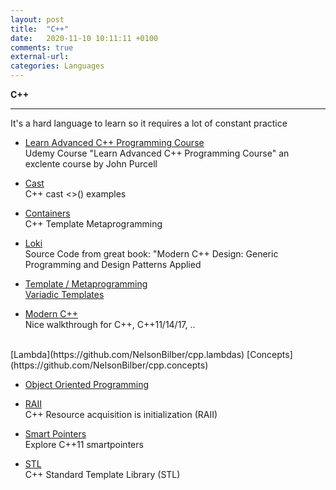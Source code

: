 ```yaml
---
layout: post
title:  "C++"
date:   2020-11-10 10:11:11 +0100
comments: true
external-url:
categories: Languages
---
```





**C++**

---

It's a hard language to learn so it requires a lot of constant practice


* [Learn Advanced C++ Programming Course](https://github.com/NelsonBilber/cpp.udemy.advancedcpp) <br/> Udemy Course "Learn Advanced C++ Programming Course" an exclente course by John Purcell 

* [Cast](https://github.com/NelsonBilber/cpp.cast) <br/> C++ cast <>() examples

* [Containers](https://github.com/NelsonBilber/cpp.containers) <br/> C++ Template Metaprogramming

* [Loki](https://github.com/NelsonBilber/cpp.loki) <br/> Source Code from great book: "Modern C++ Design: Generic Programming and Design Patterns Applied

* [Template / Metaprogramming](https://github.com/NelsonBilber/cpp.metaprogramming) <br/>
 	[Variadic Templates](https://github.com/NelsonBilber/cpp.variadic.templates)


* [Modern C++](https://github.com/NelsonBilber/cpp.moderncpp) <br/> Nice walkthrough for C++, C++11/14/17, ..
<br/>
 	[Lambda](https://github.com/NelsonBilber/cpp.lambdas)
 	[Concepts](https://github.com/NelsonBilber/cpp.concepts)


* [Object Oriented Programming](https://github.com/NelsonBilber/cpp.oop) <br>

* [RAII](https://github.com/NelsonBilber/cpp.RAII) <br/>C++ Resource acquisition is initialization (RAII)

* [Smart Pointers](https://github.com/NelsonBilber/cpp.smartpointers)<br/> Explore C++11 smartpointers

* [STL](https://github.com/NelsonBilber/cpp.stl) <br/> C++ Standard Template Library (STL)
